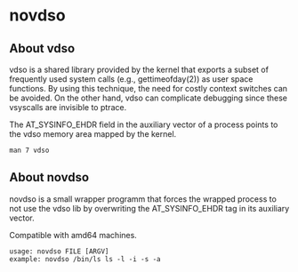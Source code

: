 # novdso

## About vdso

vdso is a shared library provided by the kernel that exports a subset of
frequently used system calls (e.g., gettimeofday(2)) as user space functions.
By using this technique, the need for costly context switches can be avoided.
On the other hand, vdso can complicate debugging since these vsyscalls are
invisible to ptrace.

The AT_SYSINFO_EHDR field in the auxiliary vector of a process points to the
vdso memory area mapped by the kernel.

```
man 7 vdso
```

## About novdso

novdso is a small wrapper programm that forces the wrapped process to not use
the vdso lib by overwriting the AT_SYSINFO_EHDR tag in its auxiliary vector.

Compatible with amd64 machines.

```
usage: novdso FILE [ARGV]
example: novdso /bin/ls ls -l -i -s -a
```
